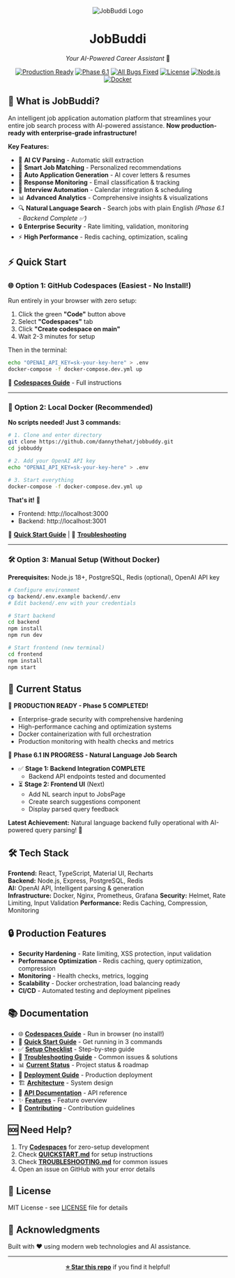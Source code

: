 <div align="center">

![JobBuddi Logo](https://client-uploads.nyc3.digitaloceanspaces.com/images/731d7eb6-98fd-4f14-8af6-386d93ba0e57/2025-10-24T03-50-17-074Z-0b544258.jpg)

# JobBuddi
*Your AI-Powered Career Assistant* 🤖

[![Production Ready](https://img.shields.io/badge/Status-PRODUCTION%20READY-brightgreen)](PROJECT-STATUS.md)
[![Phase 6.1](https://img.shields.io/badge/Phase-6.1%20IN%20PROGRESS-orange)](PROJECT-STATUS.md)
[![All Bugs Fixed](https://img.shields.io/badge/Bugs-0%20Open-brightgreen)](PROJECT-STATUS.md)
[![License](https://img.shields.io/badge/License-MIT-blue.svg)](LICENSE)
[![Node.js](https://img.shields.io/badge/Node.js-18+-green.svg)](backend/package.json)
[![Docker](https://img.shields.io/badge/Docker-Ready-blue.svg)](docker-compose.dev.yml)

</div>

## 🚀 What is JobBuddi?

An intelligent job application automation platform that streamlines your entire job search process with AI-powered assistance. **Now production-ready with enterprise-grade infrastructure!**

**Key Features:**
- 🤖 **AI CV Parsing** - Automatic skill extraction
- 🎯 **Smart Job Matching** - Personalized recommendations  
- 📝 **Auto Application Generation** - AI cover letters & resumes
- 📧 **Response Monitoring** - Email classification & tracking
- 📅 **Interview Automation** - Calendar integration & scheduling
- 📊 **Advanced Analytics** - Comprehensive insights & visualizations
- 🔍 **Natural Language Search** - Search jobs with plain English *(Phase 6.1 - Backend Complete ✅)*
- 🔒 **Enterprise Security** - Rate limiting, validation, monitoring
- ⚡ **High Performance** - Redis caching, optimization, scaling

## ⚡ Quick Start

### 🌐 **Option 1: GitHub Codespaces (Easiest - No Install!)**

Run entirely in your browser with zero setup:

1. Click the green **"Code"** button above
2. Select **"Codespaces"** tab
3. Click **"Create codespace on main"**
4. Wait 2-3 minutes for setup

Then in the terminal:
```bash
echo "OPENAI_API_KEY=sk-your-key-here" > .env
docker-compose -f docker-compose.dev.yml up
```

📖 **[Codespaces Guide](CODESPACES.md)** - Full instructions

---

### 🐳 **Option 2: Local Docker (Recommended)**

**No scripts needed! Just 3 commands:**

```bash
# 1. Clone and enter directory
git clone https://github.com/dannythehat/jobbuddy.git
cd jobbuddy

# 2. Add your OpenAI API key
echo "OPENAI_API_KEY=sk-your-key-here" > .env

# 3. Start everything
docker-compose -f docker-compose.dev.yml up
```

**That's it!** 🎉
- Frontend: http://localhost:3000
- Backend: http://localhost:3001

📖 **[Quick Start Guide](QUICKSTART.md)** | 🔧 **[Troubleshooting](TROUBLESHOOTING.md)**

---

### 🛠️ **Option 3: Manual Setup (Without Docker)**

**Prerequisites:** Node.js 18+, PostgreSQL, Redis (optional), OpenAI API key

```bash
# Configure environment
cp backend/.env.example backend/.env
# Edit backend/.env with your credentials

# Start backend
cd backend
npm install
npm run dev

# Start frontend (new terminal)
cd frontend
npm install
npm start
```

## 🎯 Current Status

🎉 **PRODUCTION READY - Phase 5 COMPLETED!**
- Enterprise-grade security with comprehensive hardening
- High-performance caching and optimization systems
- Docker containerization with full orchestration
- Production monitoring with health checks and metrics

🔄 **Phase 6.1 IN PROGRESS - Natural Language Job Search**
- ✅ **Stage 1: Backend Integration COMPLETE**
  - Backend API endpoints tested and documented
- ⏳ **Stage 2: Frontend UI** (Next)
  - Add NL search input to JobsPage
  - Create search suggestions component
  - Display parsed query feedback

**Latest Achievement:** Natural language backend fully operational with AI-powered query parsing! 🎉

## 🛠️ Tech Stack

**Frontend:** React, TypeScript, Material UI, Recharts  
**Backend:** Node.js, Express, PostgreSQL, Redis  
**AI:** OpenAI API, Intelligent parsing & generation  
**Infrastructure:** Docker, Nginx, Prometheus, Grafana
**Security:** Helmet, Rate Limiting, Input Validation
**Performance:** Redis Caching, Compression, Monitoring

## 🔒 Production Features

- **Security Hardening** - Rate limiting, XSS protection, input validation
- **Performance Optimization** - Redis caching, query optimization, compression
- **Monitoring** - Health checks, metrics, logging
- **Scalability** - Docker orchestration, load balancing ready
- **CI/CD** - Automated testing and deployment pipelines

## 📚 Documentation

- 🌐 **[Codespaces Guide](CODESPACES.md)** - Run in browser (no install!)
- 📖 **[Quick Start Guide](QUICKSTART.md)** - Get running in 3 commands
- ✅ **[Setup Checklist](SETUP-CHECKLIST.md)** - Step-by-step guide
- 🔧 **[Troubleshooting Guide](TROUBLESHOOTING.md)** - Common issues & solutions
- 📊 **[Current Status](CURRENT-STATUS.md)** - Project status & roadmap
- 🚀 **[Deployment Guide](docs/DEPLOYMENT.md)** - Production deployment
- 🏗️ **[Architecture](docs/architecture.md)** - System design
- 🔌 **[API Documentation](docs/api.md)** - API reference
- ✨ **[Features](docs/features.md)** - Feature overview
- 🤝 **[Contributing](docs/contributing.md)** - Contribution guidelines

## 🆘 Need Help?

1. Try **[Codespaces](CODESPACES.md)** for zero-setup development
2. Check **[QUICKSTART.md](QUICKSTART.md)** for setup instructions
3. Check **[TROUBLESHOOTING.md](TROUBLESHOOTING.md)** for common issues
4. Open an issue on GitHub with your error details

## 📝 License

MIT License - see [LICENSE](LICENSE) file for details

## 🙏 Acknowledgments

Built with ❤️ using modern web technologies and AI assistance.

---

<div align="center">

**[⭐ Star this repo](https://github.com/dannythehat/jobbuddy)** if you find it helpful!

</div>
